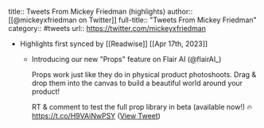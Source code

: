 title:: Tweets From Mickey Friedman (highlights)
author:: [[@mickeyxfriedman on Twitter]]
full-title:: "Tweets From Mickey Friedman"
category:: #tweets
url:: https://twitter.com/mickeyxfriedman

- Highlights first synced by [[Readwise]] [[Apr 17th, 2023]]
	- Introducing our new "Props" feature on Flair AI (@flairAI_)
	  
	  Props work just like they do in physical product photoshoots. Drag & drop them into the canvas to build a beautiful world around your product!
	  
	  RT & comment to test the full prop library in beta (available now!) 🔥 https://t.co/H9VAiNwPSY ([View Tweet](https://twitter.com/mickeyxfriedman/status/1644038459613650944))